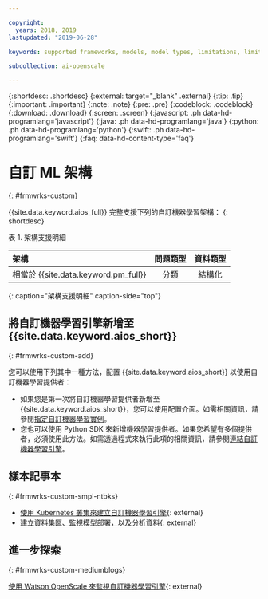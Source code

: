 ```yaml
---

copyright:
  years: 2018, 2019
lastupdated: "2019-06-28"

keywords: supported frameworks, models, model types, limitations, limits, custom machine learning engine, custom

subcollection: ai-openscale

---
```


{:shortdesc: .shortdesc}
{:external: target="_blank" .external}
{:tip: .tip}
{:important: .important}
{:note: .note}
{:pre: .pre}
{:codeblock: .codeblock}
{:download: .download}
{:screen: .screen}
{:javascript: .ph data-hd-programlang='javascript'}
{:java: .ph data-hd-programlang='java'}
{:python: .ph data-hd-programlang='python'}
{:swift: .ph data-hd-programlang='swift'}
{:faq: data-hd-content-type='faq'}

# 自訂 ML 架構
{: #frmwrks-custom}

{{site.data.keyword.aios_full}} 完整支援下列的自訂機器學習架構：
{: shortdesc}

表 1. 架構支援明細

|架構|問題類型|資料類型|
|:---|:---:|:---:|
|相當於 {{site.data.keyword.pm_full}}|分類|結構化|
{: caption="架構支援明細" caption-side="top"}

## 將自訂機器學習引擎新增至 {{site.data.keyword.aios_short}}
{: #frmwrks-custom-add}

您可以使用下列其中一種方法，配置 {{site.data.keyword.aios_short}} 以使用自訂機器學習提供者：

- 如果您是第一次將自訂機器學習提供者新增至 {{site.data.keyword.aios_short}}，您可以使用配置介面。如需相關資訊，請參閱[指定自訂機器學習實例](/docs/services/ai-openscale?topic=ai-openscale-co-connect)。
- 您也可以使用 Python SDK 來新增機器學習提供者。如果您希望有多個提供者，必須使用此方法。如需透過程式來執行此項的相關資訊，請參閱[連結自訂機器學習引擎](/docs/services/ai-openscale?topic=ai-openscale-cml-connect#cml-cusbind)。


## 樣本記事本
{: #frmwrks-custom-smpl-ntbks}

- [使用 Kubernetes 叢集來建立自訂機器學習引擎](https://github.com/pmservice/ai-openscale-tutorials/tree/master/applications/custom-ml-engine-bluemix){: external}
- [建立資料集區、監視模型部署，以及分析資料](https://github.com/pmservice/ai-openscale-tutorials/blob/master/notebooks/AI%20OpenScale%20and%20Custom%20ML%20Engine.ipynb){: external}

## 進一步探索
{: #frmwrks-custom-mediumblogs}

[使用 Watson OpenScale 來監視自訂機器學習引擎](https://developer.ibm.com/patterns/monitor-custom-machine-learning-engine-with-ai-openscale/){: external}
